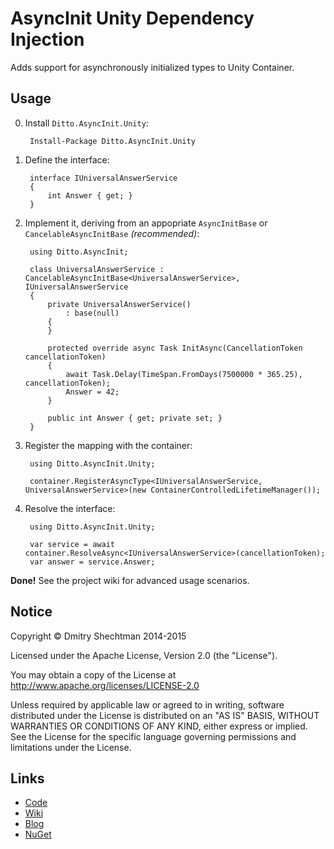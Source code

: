 ﻿AsyncInit Unity Dependency Injection
====================================

Adds support for asynchronously initialized types to Unity Container.

Usage
-----

0. Install `Ditto.AsyncInit.Unity`:

        Install-Package Ditto.AsyncInit.Unity

1. Define the interface:

        interface IUniversalAnswerService
        {
            int Answer { get; }
        }

2. Implement it, deriving from an appopriate `AsyncInitBase` or `CancelableAsyncInitBase` _(recommended)_:

        using Ditto.AsyncInit;

        class UniversalAnswerService : CancelableAsyncInitBase<UniversalAnswerService>, IUniversalAnswerService
        {
            private UniversalAnswerService()
                : base(null)
            {
            }

            protected override async Task InitAsync(CancellationToken cancellationToken)
            {
                await Task.Delay(TimeSpan.FromDays(7500000 * 365.25), cancellationToken);
                Answer = 42;
            }

            public int Answer { get; private set; }
        }

2. Register the mapping with the container:

        using Ditto.AsyncInit.Unity;

        container.RegisterAsyncType<IUniversalAnswerService, UniversalAnswerService>(new ContainerControlledLifetimeManager());

3. Resolve the interface:

        using Ditto.AsyncInit.Unity;

        var service = await container.ResolveAsync<IUniversalAnswerService>(cancellationToken);
        var answer = service.Answer;

**Done!** See the project wiki for advanced usage scenarios.

Notice
------

   Copyright © Dmitry Shechtman 2014-2015

   Licensed under the Apache License, Version 2.0 (the "License").

   You may obtain a copy of the License at
   http://www.apache.org/licenses/LICENSE-2.0

   Unless required by applicable law or agreed to in writing, software
   distributed under the License is distributed on an "AS IS" BASIS,
   WITHOUT WARRANTIES OR CONDITIONS OF ANY KIND, either express or implied.
   See the License for the specific language governing permissions and
   limitations under the License.

Links
-----

* [Code](https://github.com/dmitry-shechtman/AsyncInit)
* [Wiki](https://github.com/dmitry-shechtman/AsyncInit/wiki)
* [Blog](https://shecht.wordpress.com/category/asyncactivator/)
* [NuGet](https://nuget.org/packages/Ditto.AsyncInit.Unity)
